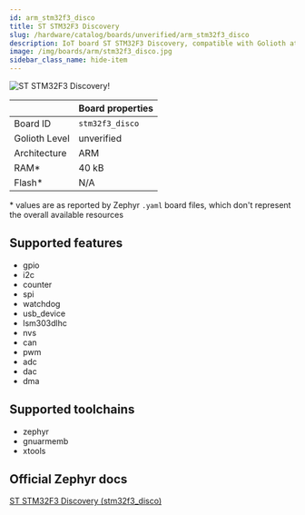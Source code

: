 ```yaml
---
id: arm_stm32f3_disco
title: ST STM32F3 Discovery
slug: /hardware/catalog/boards/unverified/arm_stm32f3_disco
description: IoT board ST STM32F3 Discovery, compatible with Golioth at unverified level.
image: /img/boards/arm/stm32f3_disco.jpg
sidebar_class_name: hide-item
---
```


[//]: # (This is an auto-generated file, do not edit! Changes to it will be lost upon re-generation)

![ST STM32F3 Discovery!](/img/boards/arm/stm32f3_disco.jpg "ST STM32F3 Discovery")

|                | Board properties     |
| -------------  | -------------------- |
| Board ID       | `stm32f3_disco` |
| Golioth Level  | unverified       |
| Architecture   | ARM |
| RAM*           | 40 kB |
| Flash*         | N/A |

\* values are as reported by Zephyr `.yaml` board files, which don't represent the overall available resources



## Supported features

* gpio
* i2c
* counter
* spi
* watchdog
* usb_device
* lsm303dlhc
* nvs
* can
* pwm
* adc
* dac
* dma

## Supported toolchains

* zephyr
* gnuarmemb
* xtools

## Official Zephyr docs

[ST STM32F3 Discovery (stm32f3_disco)](https://docs.zephyrproject.org/latest/boards/arm/stm32f3_disco/doc/index.html)
